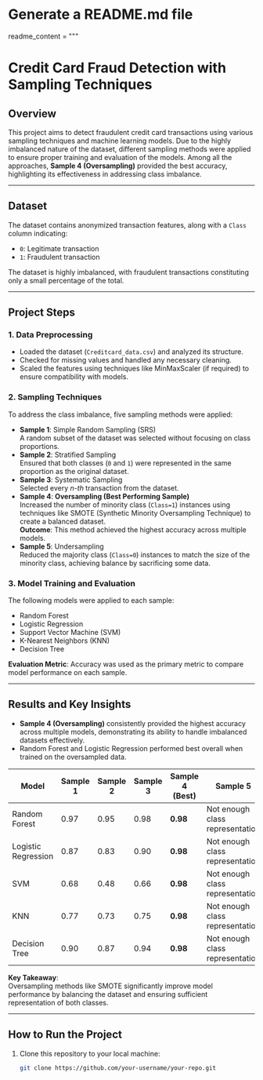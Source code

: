 # Generate a README.md file
readme_content = """
# Credit Card Fraud Detection with Sampling Techniques

## Overview
This project aims to detect fraudulent credit card transactions using various sampling techniques and machine learning models. Due to the highly imbalanced nature of the dataset, different sampling methods were applied to ensure proper training and evaluation of the models. Among all the approaches, **Sample 4 (Oversampling)** provided the best accuracy, highlighting its effectiveness in addressing class imbalance.

---

## Dataset
The dataset contains anonymized transaction features, along with a `Class` column indicating:
- `0`: Legitimate transaction  
- `1`: Fraudulent transaction  

The dataset is highly imbalanced, with fraudulent transactions constituting only a small percentage of the total.

---

## Project Steps

### 1. **Data Preprocessing**
   - Loaded the dataset (`Creditcard_data.csv`) and analyzed its structure.
   - Checked for missing values and handled any necessary cleaning.
   - Scaled the features using techniques like MinMaxScaler (if required) to ensure compatibility with models.

### 2. **Sampling Techniques**
   To address the class imbalance, five sampling methods were applied:
   - **Sample 1**: Simple Random Sampling (SRS)  
     A random subset of the dataset was selected without focusing on class proportions.
   - **Sample 2**: Stratified Sampling  
     Ensured that both classes (`0` and `1`) were represented in the same proportion as the original dataset.
   - **Sample 3**: Systematic Sampling  
     Selected every *n-th* transaction from the dataset.
   - **Sample 4**: **Oversampling (Best Performing Sample)**  
     Increased the number of minority class (`Class=1`) instances using techniques like SMOTE (Synthetic Minority Oversampling Technique) to create a balanced dataset.  
     **Outcome**: This method achieved the highest accuracy across multiple models.
   - **Sample 5**: Undersampling  
     Reduced the majority class (`Class=0`) instances to match the size of the minority class, achieving balance by sacrificing some data.

### 3. **Model Training and Evaluation**
   The following models were applied to each sample:
   - Random Forest
   - Logistic Regression
   - Support Vector Machine (SVM)
   - K-Nearest Neighbors (KNN)
   - Decision Tree

   **Evaluation Metric**: Accuracy was used as the primary metric to compare model performance on each sample.

---

## Results and Key Insights

- **Sample 4 (Oversampling)** consistently provided the highest accuracy across multiple models, demonstrating its ability to handle imbalanced datasets effectively.
- Random Forest and Logistic Regression performed best overall when trained on the oversampled data.

| Model               | Sample 1 | Sample 2 | Sample 3 | **Sample 4 (Best)** | Sample 5 |
|---------------------|----------|----------|----------|---------------------|----------|
| Random Forest       | 0.97     | 0.95     | 0.98     | **0.98**            | Not enough class representation    |
| Logistic Regression | 0.87     | 0.83     | 0.90     | **0.98**            | Not enough class representation    |
| SVM                 | 0.68     | 0.48     | 0.66     | **0.98**            | Not enough class representation    |
| KNN                 | 0.77     | 0.73     | 0.75     | **0.98**            | Not enough class representation    |
| Decision Tree       | 0.90     | 0.87     | 0.94     | **0.98**            | Not enough class representation    |

**Key Takeaway**:  
Oversampling methods like SMOTE significantly improve model performance by balancing the dataset and ensuring sufficient representation of both classes.

---

## How to Run the Project
1. Clone this repository to your local machine:
   ```bash
   git clone https://github.com/your-username/your-repo.git
